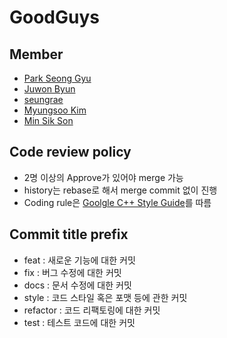 # GoodGuys #

## Member ##
- [Park Seong Gyu](https://github.com/ParkSeongGyu)
- [Juwon Byun](https://github.com/JuwonByun)
- [seungrae](https://github.com/seungrae)
- [Myungsoo Kim](https://github.com/Myungsoo-Kim)
- [Min Sik Son](https://github.com/MinSikSon)

## Code review policy ##
- 2명 이상의 Approve가 있어야 merge 가능
- history는 rebase로 해서 merge commit 없이 진행
- Coding rule은 [Goolgle C++ Style Guide](https://google.github.io/styleguide/cppguide.html)를 따름

## Commit title prefix ##
- feat : 새로운 기능에 대한 커밋
- fix : 버그 수정에 대한 커밋
- docs : 문서 수정에 대한 커밋
- style : 코드 스타일 혹은 포맷 등에 관한 커밋
- refactor : 코드 리팩토링에 대한 커밋
- test : 테스트 코드에 대한 커밋
